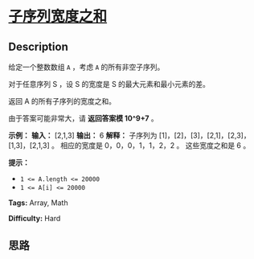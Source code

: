 # [子序列宽度之和][title]

## Description

给定一个整数数组 `A` ，考虑 `A` 的所有非空子序列。

对于任意序列 S ，设 S 的宽度是 S 的最大元素和最小元素的差。

返回 A 的所有子序列的宽度之和。

由于答案可能非常大，请 **返回答案模 10^9+7** 。



**示例：**
            **输入：** [2,1,3]    **输出：** 6    **解释：** 子序列为 [1]，[2]，[3]，[2,1]，[2,3]，[1,3]，[2,1,3] 。    相应的宽度是 0，0，0，1，1，2，2 。    这些宽度之和是 6 。    



**提示：**

  * `1 <= A.length <= 20000`
  * `1 <= A[i] <= 20000`


**Tags:** Array, Math

**Difficulty:** Hard

## 思路

[title]: https://leetcode-cn.com/problems/sum-of-subsequence-widths
